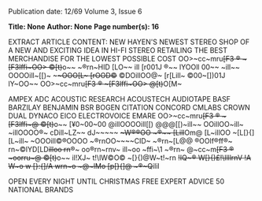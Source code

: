 Publication date: 12/69
Volume 3, Issue 6

**Title: None**
**Author: None**
**Page number(s): 16**

EXTRACT ARTICLE CONTENT:
NEW HAYEN'S NEWEST STEREO SHOP
OF A NEW AND EXCITING IDEA
IN HI-FI STEREO RETAILING
THE BEST MERCHANDISE FOR THE LOWEST POSSIBLE COST
OO>~cc~mru~~[F3 ® ~[F3lffi~OO> ©[t)~~o~~
~®rn~HID [LO~~ ill [r001J ®~~ lYOOll
00~~
~ill~~ OOOOill~[[)~ ~~~~OOO[L~ [rOOD©~~
©DOillOO@~ [r[Lill~ ©00~[])01J lY~OO~~
OO>~cc~mru~~[F3 ® ~[F3lffi~OO> @[t)~~O[M~

AMPEX ADC ACOUSTIC RESEARCH ACOUSTECH
AUDIOTAPE BASF BARZILAY BENJAMIN
BSR BOGEN CITATION CONCORD CMLABS
CROWN DUAL DYNACO EICO ELECTROVOICE EMARE
OO>~cc~mru~~[F3 ® ~[F3lffi~@ ©[t)~~o~~
[¥0~00~00 @illOOOOill[[) @@@[[)~ill~~ OOillOO~ill~
~illOOOO®~
cDill~LZ~~ dJ~~~~~ ~~~W®®OO ~®~~ [Lill~~Om@ [L~illOO ~[L[}{]
[L~ill~ ~OOOill©®OOOO ~®rnOO~~~~CID~ ~®rn~[L@@ ®OOlf®ff®~
rn~©lYD[LD~~illoo rn~~®~ oo®rn~rnv~ ill~oo ~ffi~\1 ~®rn~
@~cc~m~~[F3 ® ~oorru~@ ©[t)~~o~~
il!XJ~ t!\lW©O© ~[}{)@W~t!\~rn
~~!IQ~® W[}{)£!\llllrnV !A W~o
~~w [}:{]/A wrn~o ~@~lMo
[p[}{]@~~ ~®~Q~~ilil

OPEN EVERY NIGHT UNTIL CHRISTMAS
FREE EXPERT ADVICE
50 NATIONAL BRANDS